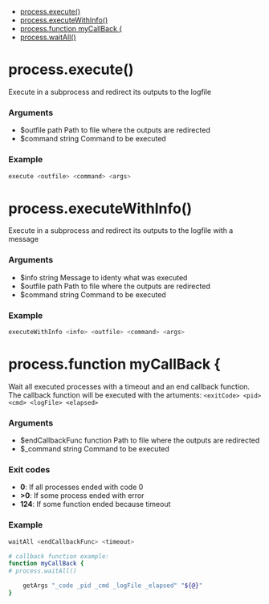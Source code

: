 * [process.execute()](#processexecute)
* [process.executeWithInfo()](#processexecutewithinfo)
* [process.function myCallBack {](#processfunction-mycallback-)
* [process.waitAll()](#processwaitall)



# process.execute()

Execute in a subprocess and redirect its outputs to the logfile

### Arguments

* $outfile path Path to file where the outputs are redirected
* $command string Command to be executed

### Example

```bash
execute <outfile> <command> <args>
```

# process.executeWithInfo()

Execute in a subprocess and redirect its outputs to the logfile with a message

### Arguments

* $info string Message to identy what was executed
* $outfile path Path to file where the outputs are redirected
* $command string Command to be executed

### Example

```bash
executeWithInfo <info> <outfile> <command> <args>
```

# process.function myCallBack {

Wait all executed processes with a timeout and an end callback function.
  The callback function will be executed with the artuments: `<exitCode> <pid> <cmd> <logFile> <elapsed>`

### Arguments

* $endCallbackFunc function Path to file where the outputs are redirected
* $_command string Command to be executed

### Exit codes

* **0**: If all processes ended with code 0
* **>0**: If some process ended with error
* **124**: If some function ended because timeout

### Example

```bash
waitAll <endCallbackFunc> <timeout>

# callback function example:
function myCallBack {
# process.waitAll()

    getArgs "_code _pid _cmd _logFile _elapsed" "${@}" 
}
```

